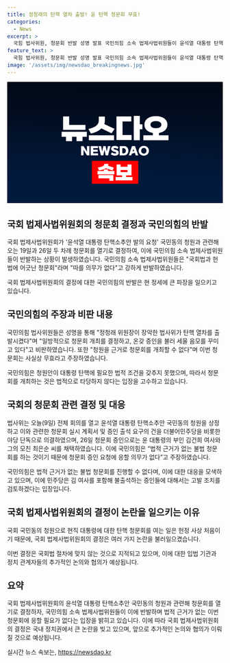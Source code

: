 ```yaml
---
title: 정청래의 탄핵 열차 출발! 윤 탄핵 청문회 무효!
categories:
  - News
excerpt: >
  국힘 법사위원, 청문회 반발 성명 발표 국민의힘 소속 법제사법위원들이 윤석열 대통령 탄핵소추안에 대한 국민동의 청원과 관련한 청문회를 강력히 반발하며, 이견을 밝혔다고 합니다. 법적 근거가 없는 불법 청문회에 대한 비판과 청원안을 통한 탄핵소추가 불가능하다는 주장을 펼친 것으로 보입니다. 오는 19일과 26일 두 차례 열릴 예정인 청문회에는 윤 대통령 부인과 모친이 증인으로 출석할 예정이지만, 국민의힘은 이에 대한 응할 의무가 없다고 밝혔으며, 민주당은 불출석하는 증인들에 대해 고발 조치를 검토 중이라고 합니다.
feature_text: >
  국힘 법사위원, 청문회 반발 성명 발표 국민의힘 소속 법제사법위원들이 윤석열 대통령 탄핵소추안에 대한 국민동의 청원과 관련한 청문회를 강력히 반발하며, 이견을 밝혔다고 합니다. 법적 근거가 없는 불법 청문회에 대한 비판과 청원안을 통한 탄핵소추가 불가능하다는 주장을 펼친 것으로 보입니다. 오는 19일과 26일 두 차례 열릴 예정인 청문회에는 윤 대통령 부인과 모친이 증인으로 출석할 예정이지만, 국민의힘은 이에 대한 응할 의무가 없다고 밝혔으며, 민주당은 불출석하는 증인들에 대해 고발 조치를 검토 중이라고 합니다.
image: '/assets/img/newsdao_breakingnews.jpg'
---
```


<p><img src="/assets/img/newsdao_breakingnews.jpg" alt="pcversion 속보" /></p>

<h2 data-ke-size="size26">국회 법제사법위원회의 청문회 결정과 국민의힘의 반발</h2>

<p>국회 법제사법위원회가 '윤석열 대통령 탄핵소추안 발의 요청' 국민동의 청원과 관련해 오는 19일과 26일 두 차례 청문회를 열기로 결정하여, 이에 국민의힘 소속 법제사법위원들이 반발하는 상황이 발생하였습니다. 국민의힘 소속 법제사법위원들은 "국회법과 헌법에 어긋난 청문회"라며 "따를 의무가 없다"고 강하게 반발하였습니다.</p>

<p data-ke-size="size16">국회 법제사법위원회의 결정에 대한 국민의힘의 반발은 현 정세에 큰 파장을 일으키고 있습니다.</p>

<h2 data-ke-size="size26">국민의힘의 주장과 비판 내용</h2>

<p>국민의힘 법사위원들은 성명을 통해 "정청래 위원장이 장악한 법사위가 탄핵 열차를 출발시켰다"며 "일방적으로 청문회 개최를 결정하고, 온갖 증인을 불러 세울 음모를 꾸미고 있다"고 비판하였습니다. 또한 "청원을 근거로 청문회를 개최할 수 없다"며 이번 청문회는 사실상 무효라고 주장하였습니다.</p>

<p data-ke-size="size16">국민의힘은 청원안이 대통령 탄핵에 필요한 법적 조건을 갖추지 못했으며, 따라서 청문회를 개최하는 것은 법적으로 타당하지 않다는 입장을 고수하고 있습니다.</p>

<h2 data-ke-size="size26">국회의 청문회 관련 결정 및 대응</h2>

<p>법사위는 오늘(9일) 전체 회의를 열고 윤석열 대통령 탄핵소추안 국민동의 청원을 상정하고 이와 관련한 청문회 실시 계획서 및 증인 출석 요구의 건을 더불어민주당을 비롯한 야당 단독으로 의결하였으며, 26일 청문회 증인으로는 윤 대통령의 부인 김건희 여사와 그의 모친 최은순 씨를 채택하였습니다. 이에 국민의힘은 “법적 근거가 없는 불법 청문회를 하는 것이기 때문에 청문회 증인 요청에 응할 의무가 없다”고 주장하였습니다.</p>

<p data-ke-size="size16">국민의힘은 법적 근거가 없는 불법 청문회를 진행할 수 없다며, 이에 대한 대응을 모색하고 있으며, 이에 민주당은 김 여사를 포함해 불출석하는 증인들에 대해서는 고발 조치를 검토하겠다는 입장입니다.</p>

<h2 data-ke-size="size26">국회 법제사법위원회의 결정이 논란을 일으키는 이유</h2>

<p>국회 국민동의 청원으로 현직 대통령에 대한 탄핵 청문회를 여는 일은 헌정 사상 처음이기 때문에, 국회 법제사법위원회의 결정은 여러 가지 논란을 불러일으켰습니다.</p>

<p data-ke-size="size16">이번 결정은 국회법 절차에 맞지 않는 것으로 지적되고 있으며, 이에 대한 입법 기관과 정치 관계자들의 추가적인 논의와 협의가 예상됩니다.</p>

<h2 data-ke-size="size26">요약</h2>

<p>국회 법제사법위원회의 윤석열 대통령 탄핵소추안 국민동의 청원과 관련해 청문회를 열기로 결정하자, 국민의힘 소속 법제사법위원들이 이에 반발하며 법적 근거가 없는 이번 청문회에 응할 필요가 없다는 입장을 밝히고 있습니다. 이에 따라 국회 법제사법위원회의 결정은 국내 정치권에서 큰 논란을 빚고 있으며, 앞으로 추가적인 논의와 협의가 이뤄질 것으로 예상됩니다.</p>
실시간 뉴스 속보는, <a href="https://newsdao.kr" rel="dofollow">https://newsdao.kr</a>


